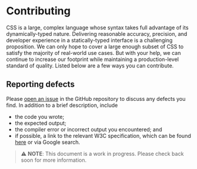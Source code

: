 Contributing
============

CSS is a large, complex language whose syntax takes full advantage of its dynamically-typed nature. Delivering reasonable accuracy, precision, and developer experience in a statically-typed interface is a challenging proposition. We can only hope to cover a large enough subset of CSS to satisfy the majority of real-world use cases. But with your help, we can continue to increase our footprint while maintaining a production-level standard of quality. Listed below are a few ways you can contribute.

Reporting defects
-----------------
Please [open an issue](https://github.com/nsaunders/purescript-tecton/issues/new) in the GitHub repository to discuss any defects you find. In addition to a brief description, include
* the code you wrote;
* the expected output;
* the compiler error or incorrect output you encountered; and
* if possible, a link to the relevant W3C specification, which can be found [here](https://www.w3.org/TR/css-2021/) or via Google search.

> ⚠️ **NOTE**: This document is a work in progress. Please check back soon for more information.
